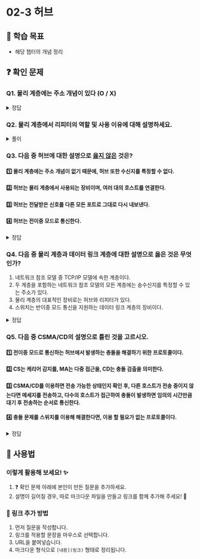 # 02-3 허브

## 📌 학습 목표
- 해당 챕터의 개념 정리

## ❓ 확인 문제

### Q1. 물리 계층에는 주소 개념이 있다 (O / X)

<details>
<summary>정답</summary>

#### O
물리 계층에는 주소 개념이 없습니다.
물리 계층에서는 단지 호스트와 통신 매체 간의 연결과 통신 매체상의 송수신이 이루어질 뿐입니다.

데이터 링크 계층에서는 주소 개념 O

데이터링크 계층의 장비나  이상 계층의 장비들에서는 송수신지를 특정할 수 있고
주소를 바탕으로 송수신되는 정보에 대한 조작과 판단을 할 수 있습니다.

---

</details>

### Q2. 물리 계층에서 리피터의 역할 및 사용 이유에 대해 설명하세요.

<details>
<summary>풀이</summary>

- 케이블의 경우 길이가 길어질수록 전체 저항이 증가하여 전류가 낮아지기 때문에 신호 세기가 약해지고, 주변의 전자기장으로부터 영향을 받을 수 있는 면적이 늘어나 외부 노이즈가 신호에 혼입될 가능성이 높아집니다. 
- 이를 방지하기 위해 리피터를 사용하면 약해진 전기 신호를 증폭시켜주는 역할을 수행합니다.

</details>

### Q3. 다음 중 허브에 대한 설명으로 <U>옳지 않은</U> 것은?

#### 1️⃣ 물리 계층에는 주소 개념이 없기 때문에, 허브 또한 수신지를 특정할 수 없다.

#### 2️⃣ 허브는 물리 계층에서 사용되는 장비이며, 여러 대의 호스트를 연결한다.

#### 3️⃣ 허브는 전달받은 신호를 다른 모든 포트로 그대로 다시 내보낸다.

#### 4️⃣ 허브는 전이중 모드로 통신한다.

<details>
<summary>정답</summary>

#### 4️⃣ 허브는 전이중 모드로 통신한다.

- 허브는 데이터를 한 번에 한 방향으로만 전송할 수 있는 반이중 모드로 통신합니다.

- 전이중 모드는 데이터 송수신이 동시에 양방향으로 진행될 수 있는 통신 방식이며, 데이터 링크 계층 장비인 스위치가 전이중 모드로 통신합니다.

- 허브가 반이중 통신을 지원하기 떄문에, 동시에 허브로 신호를 송신할 때 충돌이 발생하게 됩니다. 이를 해결하기 위해 충돌이 발생할 수 있는 영역인 콜리전 도메인을 줄이거나 CSMA/CD 프로토콜을 사용할 수 있습니다.

---

</details>

### Q4. 다음 중 물리 계층과 데이터 링크 계층에 대한 설명으로 옳은 것은 무엇인가?

1. 네트워크 참조 모델 중 TCP/IP 모델에 속한 계층이다.
2. 두 계층을 포함하는 네트워크 참조 모델의 모든 계층에는 송수신지를 특정할 수 있는 주소가 있다.
3. 물리 계층의 대표적인 장비로는 허브와 리피터가 있다.
4. 스위치는 반이중 모드 통신을 지원하는 데이터 링크 계층의 장비이다.

<details>
<summary>정답</summary>

#### ③ 물리 계층의 대표적인 장비로는 허브와 리피터가 있다.

#### 해설
- ① 네트워크 참조 모델 중 TCP/IP 모델에 속한 계층이다.
<br> → ❌ 오답: 물리 계층(Physical Layer)과 데이터 링크 계층(Data Link Layer)은 OSI 7계층 모델에 속하는 계층이다.
<br> TCP/IP 모델은 **네 개의 계층(네트워크 인터페이스, 인터넷, 전송, 응용 계층)**으로 이루어져 있으며, 물리 계층과 데이터 링크 계층은 TCP/IP 모델에서는 네트워크 인터페이스 계층(Network Interface Layer)에 포함된다.
- ② 두 계층을 포함하는 네트워크 참조 모델의 모든 계층에는 송수신지를 특정할 수 있는 주소가 있다.
<br> → ❌ 오답: **물리 계층(Physical Layer)**은 단순히 신호(전기적/광학적 신호)를 전송하는 역할을 담당하며, 주소 개념이 없다.
<br> **데이터 링크 계층(Data Link Layer)**에서는 MAC 주소(물리 주소)가 사용되지만, 모든 계층이 주소를 가지는 것은 아니다.
<br> 따라서 네트워크 계층 이상의 계층에서나 송수신지를 특정할 수 있는 주소(IP 주소, MAC 주소 등)가 사용된다.
- ③ 물리 계층의 대표적인 장비로는 허브와 리피터가 있다.
<br> → ✅ 정답: 허브(Hub): 여러 장치를 물리적으로 연결하여 신호를 전달하는 장비
<br> 리피터(Repeater): 약해진 신호를 증폭하여 더 멀리 전송할 수 있도록 돕는 장비
<br> 이들은 물리 계층(1계층)에 속하는 네트워크 장비로, 데이터를 단순히 전기적 신호로 중계하는 역할을 한다.
- ④ 스위치는 반이중 모드 통신을 지원하는 데이터 링크 계층의 장비이다.
<br> → ❌ 오답: **스위치(Switch)**는 데이터 링크 계층(2계층) 장비로, MAC 주소를 기반으로 프레임을 전달한다. 그러나 대부분의 스위치는 전이중(Full-Duplex) 통신을 지원하며, 반이중(Half-Duplex) 모드만 지원하는 것은 아니다. 반이중 모드는 공유 네트워크 환경(예: 허브)에서 흔히 사용되며, 스위치는 일반적으로 전이중 모드로 동작한다.

---

</details>


### Q5. 다음 중 CSMA/CD의 설명으로 틀린 것을 고르시오.

#### 1️⃣ 전이중 모드로 통신하는 허브에서 발생하는 충돌을 해결하기 위한 프로토콜이다.

#### 2️⃣ CS는 케리어 감지를, MA는 다중 접근을, CD는 충돌 검출을 의미한다.

#### 3️⃣ CSMA/CD를 이용하면 전송 가능한 상태인지 확인 후, 다른 호스트가 전송 중이지 않는다면 메세지를 전송하고, 다수의 호스트가 접근하여 충돌이 발생하면 임의의 시간만큼 대기 후 전송하는 순서로 통신한다.

#### 4️⃣ 충돌 문제를 스위치를 이용해 해결한다면, 이용 할 필요가 없는 프로토콜이다.

<details>
<summary>정답</summary>

#### 1️⃣ 전이중 모드로 통신하는 허브에서 발생하는 충돌을 해결하기 위한 프로토콜이다.

#### 해설
- 허브는 전이중 모드가 아닌, 반이중 모드를 이용해서 통신한다.

</details>




## 📝 사용법  
### 이렇게 활용해 보세요! ✨  
1. ❓ 확인 문제 아래에 본인이 만든 질문을 추가하세요.  
2. 설명이 길어질 경우, 따로 마크다운 파일을 만들고 링크를 함께 추가해 주세요! 🔗  

### 🔗 링크 추가 방법  
1. 먼저 질문을 작성합니다.  
2. 링크를 적용할 문장을 마우스로 선택합니다.  
3. URL을 붙여넣습니다.  
4. 마크다운 형식으로 `[내용](링크)` 형태로 정리됩니다.  

